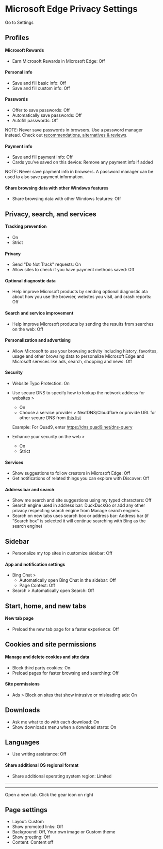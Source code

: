 # Microsoft Edge Privacy Settings

Go to Settings



## Profiles

#### Microsoft Rewards
- Earn Microsoft Rewards in Microsoft Edge: Off

#### Personal info
- Save and fill basic info: Off
- Save and fill custom info: Off

#### Passwords
- Offer to save passwords: Off
- Automatically save passwords: Off
- Autofill passwords: Off

NOTE: Never save passwords in browsers. Use a password manager instead. Check out [recommendations, alternatives & reviews](https://github.com/the-weird-aquarian/privacy-settings#recommendations-alternatives--reviews).

#### Payment info
- Save and fill payment info: Off
- Cards you've saved on this device: Remove any payment info if added

NOTE: Never save payment info in browsers. A password manager can be used to also save payment information.

#### Share browsing data with other Windows features
- Share browsing data with other Windows features: Off



## Privacy, search, and services

#### Tracking prevention
- On
- Strict

#### Privacy
- Send "Do Not Track" requests: On
- Allow sites to check if you have payment methods saved: Off

#### Optional diagnostic data
- Help improve Microsoft products by sending optional diagnostic ata about how you use the browser, webstes you visit, and crash reports: Off

#### Search and service improvement
- Help improve Microsoft products by sending the results from searches on the web: Off

#### Personalization and advertising
- Allow Microsoft to use your browsing activity including history, favorites, usage and other browsing data to personalize Microsoft Edge and Microsoft services like ads, search, shopping and news: Off


#### Security
- Website Typo Protection: On
- Use secure DNS to specify how to lookup the network address for websites >
  - On
  - Choose a service provider > NextDNS/Cloudflare or provide URL for other secure DNS from [this list](https://www.privacyguides.org/dns/)

  Example: For Quad9, enter https://dns.quad9.net/dns-query

- Enhance your security on the web >
  - On
  - Strict


#### Services
- Show suggestions to follow creators in Microsoft Edge: Off
- Get notifications of related things you can explore with Discover: Off

#### Address bar and search
- Show me search and site suggestions using my typed characters: Off
- Search engine used in address bar: DuckDuckGo or add any other privacy respecting search engine from Manage search engines.
- Search on new tabs uses search box or address bar: Address bar (if "Search box" is selected it will continue searching with Bing as the search engine)



## Sidebar
- Personalize my top sites in customize sidebar: Off

#### App and notification settings
- Bing Chat >
  - Automatically open Bing Chat in the sidebar: Off
  - Page Context: Off
- Search > Automatically open Search: Off



## Start, home, and new tabs

#### New tab page
- Preload the new tab page for a faster experience: Off



## Cookies and site permissions

#### Manage and delete cookies and site data
- Block third party cookies: On
- Preload pages for faster browsing and searching: Off

#### Site permissions
- Ads > Block on sites that show intrusive or misleading ads: On



## Downloads
- Ask me what to do with each download: On
- Show downloads menu when a download starts: On



## Languages
- Use writing assistance: Off

#### Share additional OS regional format
- Share additional operating system region: Limited


---
---


Open a new tab. Click the gear icon on right

## Page settings
- Layout: Custom
- Show promoted links: Off
- Background: Off, Your own image or Custom theme
- Show greeting: Off
- Content: Content off